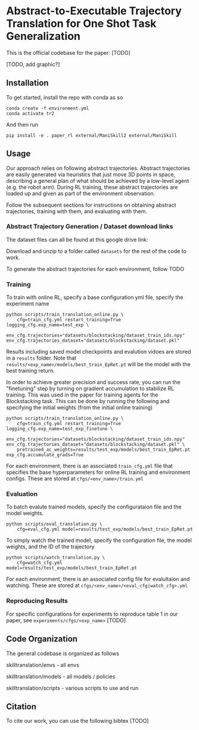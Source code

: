 # Abstract-to-Executable Trajectory Translation for One Shot Task Generalization

This is the official codebase for the paper: [TODO]

[TODO, add graphic?]

## Installation

To get started, install the repo with conda as so

```
conda create -f environment.yml
conda activate tr2
```

And then run
```
pip install -e . paper_rl external/ManiSkill2 external/ManiSkill
```

## Usage

Our approach relies on following abstract trajectories. Abstract trajectories are easily generated via heuristics that just move 3D points in space, describing a general plan of what should be achieved by a low-level agent (e.g. the robot arm). During RL training, these abstract trajectories are loaded up and given as part of the environment observation. 

Follow the subsequent sections for instructions on obtaining abstract trajectories, training with them, and evaluating with them.

### Abstract Trajectory Generation / Dataset download links

The dataset files can all be found at this google drive link:

Download and unzip to a folder called `datasets` for the rest of the code to work.

To generate the abstract trajectories for each environment, follow TODO

### Training

To train with online RL, specify a base configuration yml file, specify the experiment name

```
python scripts/train_translation_online.py \
    cfg=train_cfg.yml restart_training=True logging_cfg.exp_name=test_exp \
    env_cfg.trajectories="datasets/blockstacking/dataset_train_ids.npy" env_cfg.trajectories_dataset="datasets/blockstacking/dataset.pkl"
```

Results including saved model checkpoints and evalution vidoes are stored in a `results` folder. Note that `results/<exp_name>/models/best_train_EpRet.pt` will be the model with the best training return.

In order to achieve greater precision and success rate, you can run the "finetuning" step by turning on gradient accumulation to stabilize RL training. This was used in the paper for training agents for the Blockstacking task. This can be done by running the following and specifying the initial weights (from the initial online training)

```
python scripts/train_translation_online.py \
    cfg=train_cfg.yml restart_training=True logging_cfg.exp_name=test_exp_finetune \
    env_cfg.trajectories="datasets/blockstacking/dataset_train_ids.npy" env_cfg.trajectories_dataset="datasets/blockstacking/dataset.pkl" \
    pretrained_ac_weights=results/test_exp/models/best_train_EpRet.pt exp_cfg.accumulate_grads=True
```

For each environment, there is an associated `train_cfg.yml` file that specifies the base hyperparameters for online RL training and environment configs. These are stored at `cfgs/<env_name>/train.yml`

### Evaluation

To batch evalute trained models, specify the configurataion file and the model weights.

```
python scripts/eval_translation.py \
    cfg=eval_cfg.yml model=results/test_exp/models/best_train_EpRet.pt
```

To simply watch the trained model, specify the configuration file, the model weights, and the ID of the trajectory

```
python scripts/watch_translation.py \
    cfg=watch_cfg.yml model=results/test_exp/models/best_train_EpRet.pt
```

For each environment, there is an associated config file for evalultaion and watching. These are stored at `cfgs/<env_name>/<eval_cfg|watch_cfg>.yml`

### Reproducing Results

For specific configurations for experiments to reproduce table 1 in our paper, see `experiments/cfgs/<exp_name>` [TODO]

## Code Organization

The general codebase is organized as follows

skilltranslation/envs - all envs

skilltranslation/models - all models / policies

skilltranslation/scripts - various scripts to use and run


## Citation

To cite our work, you can use the following bibtex [TODO]
